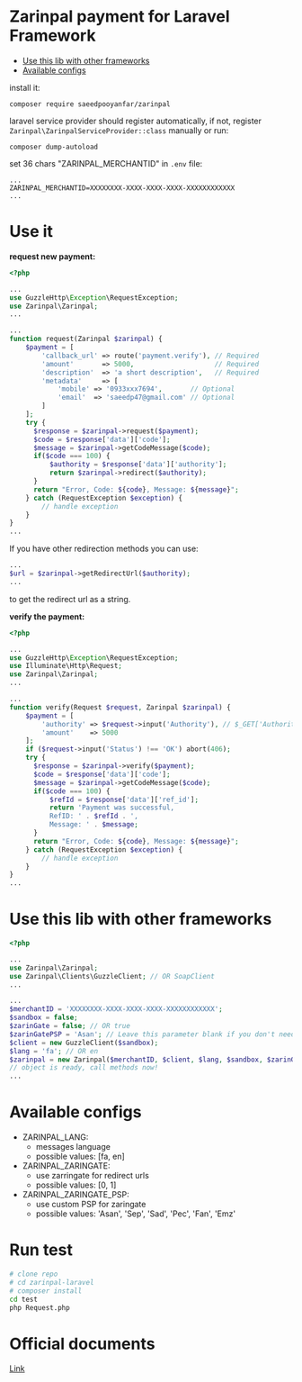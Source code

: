 # **Zarinpal payment for Laravel Framework**

- [Use this lib with other frameworks](#use-this-lib-with-other-frameworks)<br>
- [Available configs](#available-configs)<br>

install it:

```shell
composer require saeedpooyanfar/zarinpal
```

laravel service provider should register automatically, if not, register `Zarinpal\ZarinpalServiceProvider::class` manually or run:

```shell
composer dump-autoload
``` 

set 36 chars "ZARINPAL_MERCHANTID" in `.env` file:

```
...
ZARINPAL_MERCHANTID=XXXXXXXX-XXXX-XXXX-XXXX-XXXXXXXXXXXX
...
```

# **Use it**

**request new payment:**

```php
<?php

...
use GuzzleHttp\Exception\RequestException;
use Zarinpal\Zarinpal;
...

...
function request(Zarinpal $zarinpal) {
    $payment = [
        'callback_url' => route('payment.verify'), // Required
        'amount'       => 5000,                    // Required
        'description'  => 'a short description',   // Required
        'metadata'     => [
            'mobile' => '0933xxx7694',       // Optional
            'email'  => 'saeedp47@gmail.com' // Optional
        ]
    ];
    try {
      $response = $zarinpal->request($payment);
      $code = $response['data']['code'];
      $message = $zarinpal->getCodeMessage($code);
      if($code === 100) {
          $authority = $response['data']['authority'];
          return $zarinpal->redirect($authority);
      }
      return "Error, Code: ${code}, Message: ${message}";
    } catch (RequestException $exception) {
        // handle exception
    }
}
...
```

If you have other redirection methods you can use:

```php
...
$url = $zarinpal->getRedirectUrl($authority);
...
```

to get the redirect url as a string.


**verify the payment:**

```php
<?php

...
use GuzzleHttp\Exception\RequestException;
use Illuminate\Http\Request;
use Zarinpal\Zarinpal;
...

...
function verify(Request $request, Zarinpal $zarinpal) {
    $payment = [
        'authority' => $request->input('Authority'), // $_GET['Authority']
        'amount'    => 5000
    ];
    if ($request->input('Status') !== 'OK') abort(406);
    try {
      $response = $zarinpal->verify($payment);
      $code = $response['data']['code'];
      $message = $zarinpal->getCodeMessage($code);
      if($code === 100) {
          $refId = $response['data']['ref_id'];
          return 'Payment was successful,
          RefID: ' . $refId . ',
          Message: ' . $message;
      }
      return "Error, Code: ${code}, Message: ${message}";
    } catch (RequestException $exception) {
        // handle exception
    }
}
...
```

# **Use this lib with other frameworks**

```php
<?php

...
use Zarinpal\Zarinpal;
use Zarinpal\Clients\GuzzleClient; // OR SoapClient
...

...
$merchantID = 'XXXXXXXX-XXXX-XXXX-XXXX-XXXXXXXXXXXX';
$sandbox = false;
$zarinGate = false; // OR true
$zarinGatePSP = 'Asan'; // Leave this parameter blank if you don't need a custom PSP zaringate.
$client = new GuzzleClient($sandbox);
$lang = 'fa'; // OR en
$zarinpal = new Zarinpal($merchantID, $client, $lang, $sandbox, $zarinGate, $zarinGatePSP);
// object is ready, call methods now!
...
```

# **Available configs**

* ZARINPAL_LANG:
    * messages language
    * possible values: [fa, en]
* ZARINPAL_ZARINGATE:
    * use zarringate for redirect urls
    * possible values: [0, 1]
* ZARINPAL_ZARINGATE_PSP:
    * use custom PSP for zaringate 
    * possible values: 'Asan', 'Sep', 'Sad', 'Pec', 'Fan', 'Emz'
    
# **Run test**

```bash
# clone repo
# cd zarinpal-laravel
# composer install
cd test
php Request.php
```

# **Official documents**

[Link](https://next.zarinpal.com/paymentGateway/)
